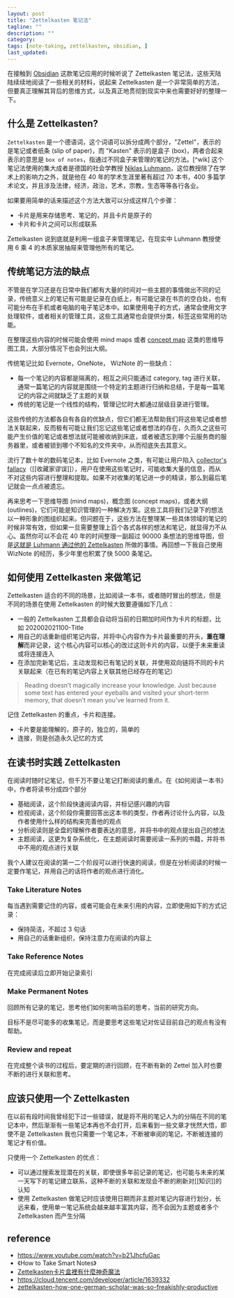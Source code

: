 ```yaml
---
layout: post
title: "Zettelkasten 笔记法"
tagline: ""
description: ""
category:
tags: [note-taking, zettelkasten, obsidian, ]
last_updated:
---
```


在接触到 [Obsidian](/post/2020/05/obsidian-note-taking.html) 这款笔记应用的时候听说了 Zettelkasten 笔记法，这些天陆陆续续地阅读了一些相关的材料，说起来 Zettelkasten 是一个非常简单的方法，但要真正理解其背后的思维方式，以及真正地贯彻到现实中来也需要好好的整理一下。

## 什么是 Zettelkasten?
`Zettelkasten` 是一个德语词，这个词语可以拆分成两个部分，"Zettel"，表示的是笔记或者纸条 (slip of paper)，而 "Kasten" 表示的是盒子 (box)，两者合起来表示的意思是 `box of notes`，指通过不同盒子来管理的笔记的方法。[^wik] 这个笔记法使用的集大成者是德国的社会学教授 [Niklas Luhmann](https://en.wikipedia.org/wiki/Niklas_Luhmann)，这位教授除了在学术上的影响力之外，就是他在 40 年的学术生涯里著有超过 70 本书，400 多篇学术论文，并且涉及法律，经济，政治，艺术，宗教，生态等等各行各业。

如果要用简单的话来描述这个方法大致可以分成这样几个步骤：

- 卡片是用来存储思考、笔记的，并且卡片是原子的
- 卡片和卡片之间可以形成联系

Zettelkasten 说到底就是利用一组盒子来管理笔记，在现实中 Luhmann 教授使用 6 乘 4 的木质家居抽屉来管理他所有的笔记。

[^wiki]: <https://en.wikipedia.org/wiki/Zettelkasten>

## 传统笔记方法的缺点

不管是在学习还是在日常中我们都有大量的时间对一些主题的事情做出不同的记录，传统意义上的笔记有可能是记录在白纸上，有可能记录在书页的空白处，也有可能分布在手机或者电脑的电子笔记本中。如果使用电子的方式，通常会使用文字处理软件，或者相关的管理工具，这些工具通常也会提供分类，标签这些常用的功能。

在整理这些内容的时候可能会使用 mind maps 或者 [concept map](https://en.wikipedia.org/wiki/Concept_map) 这类的思维导图工具，大部分情况下也会列出大纲。

传统笔记比如 Evernote，OneNote， WizNote 的一些缺点：

- 每一个笔记的内容都是隔离的，相互之间只能通过 category, tag 进行关联，通常一篇笔记的内容就是围绕一个特定的主题进行归纳和总结，于是每一篇笔记的内容之间就缺乏了主题的关联
- 传统的笔记是一个线性的结构，管理记忆时大都通过层级目录进行管理。

这些传统的方法都各自有各自的优缺点，但它们都无法帮助我们将这些笔记或者想法关联起来，反而极有可能让我们忘记这些笔记或者想法的存在，久而久之这些可能产生价值的笔记或者想法就可能被收纳到床底，或者被遗忘到哪个云服务商的服务器里，或者被锁到哪个不知名的文件夹中，从而彻底失去其意义。

流行了数十年的数码笔记本，比如 Evernote 之类，有可能让用户陷入 [collector's fallacy](https://zettelkasten.de/posts/collectors-fallacy/)（[[收藏家谬误]]），用户在使用这些笔记时，可能收集大量的信息，而从不对这些内容进行整理和提取。如果不对收集的笔记进一步的精读，那么到最后笔记就会一点点被遗忘。

再来思考一下思维导图 (mind maps)，概念图 (concept maps)，或者大纲 (outlines)，它们可能是知识管理的一种解决方案。这些工具将我们记录下的想法以一种形象的图组织起来。但问题在于，这些方法在整理某一些具体领域的笔记的时候非常有效，但如果一旦需要整理上百个各式各样的想法和笔记，就显得力不从心。虽然你可以不会花 40 年的时间整理一副超过 90000 条想法的思维导图，但是[这就是 Luhmann 通过他的 Zettelkasten](https://sociologica.unibo.it/article/view/8350/8270) 所做的事情。再回想一下我自己使用 WizNote 的经历，多少年里也积累了快 5000 条笔记。

## 如何使用 Zettelkasten 来做笔记
Zettelkasten 适合的不同的场景，比如阅读一本书，或者随时冒出的想法，但是不同的场景在使用 Zettelkasten 的时候大致要遵循如下几点：

- 一般的 Zettelkasten 工具都会自动将当前的日期加时间作为卡片的标题，比如 202002021100-Title
- 用自己的话重新组织笔记内容，并将中心内容作为卡片最重要的开头，**重在理解**而非记录，这个核心内容可以核心的改过这则卡片的内容，以便于未来重读或将连接连入
- 在添加完新笔记后，主动发现和已有笔记的关联，并使用双向链将不同的卡片关联起来（在已有的笔记内容上关联其他已经存在的笔记）


> Reading doesn’t magically increase your knowledge. Just because some text has entered your eyeballs and visited your short-term memory, that doesn’t mean you’ve learned from it.

记住 Zettelkasten 的重点，卡片和连接。

- 卡片要是能理解的，原子的，独立的，简单的
- 连接，则是创造永久记忆的方式

## 在读书时实践 Zettelkasten

在阅读时随时记笔记，但千万不要让笔记打断阅读的重点。在《如何阅读一本书》中，作者将读书分成四个部分

- 基础阅读，这个阶段快速阅读内容，并标记感兴趣的内容
- 检视阅读，这个阶段你需要回答出这本书的类型，作者再讨论什么内容，以及作者使用什么样的结构来完善他的观点
- 分析阅读则是全盘的理解作者要表达的意思，并将书中的观点提出自己的想法
- 主题阅读，这更为复杂系统化，在主题阅读时需要阅读一系列的书籍，并将书中不用的观点进行关联

我个人建议在阅读的第一二个阶段可以进行快速的阅读，但是在分析阅读的时候一定要作笔记，并用自己的话将作者的观点进行消化。

### Take Literature Notes

每当遇到需要记住的内容，或者可能会在未来引用的内容，立即使用如下的方式记录：

- 保持简洁，不超过 3 句话
- 用自己的话重新组织，保持注意力在阅读的内容上

### Take Reference Notes
在完成阅读后立即开始记录索引

### Make Permanent Notes
回顾所有记录的笔记，思考他们如何影响当前的思考，当前的研究方向。

目标不是尽可能多的收集笔记，而是要思考这些笔记对佐证目前自己的观点有没有帮助。

### Review and repeat
在完成整个读书的过程后，要定期的进行回顾，在不断有新的 Zettel 加入时也要不断的进行关联和思考。


## 应该只使用一个 Zettelkasten
在以前有段时间我曾经犯下过一些错误，就是将不用的笔记人为的分隔在不同的笔记本中，然后渐渐有一些笔记本再也不会打开，后来看到一些文章才恍然大悟，即使不是 Zettelkasten 我也只需要一个笔记本，不断被审阅的笔记，不断被连接的笔记才有价值。

只使用一个 Zettelkasten 的优点：

- 可以通过搜索发现潜在的关联，即使很多年前记录的笔记，也可能与未来的某一天写下的笔记建立联系，这种不断的关联和发现会不断的刷新对[[知识]]的认知
- 使用 Zettelkasten 做笔记时应该使用日期而非主题对笔记内容进行划分，长远来看，使用单一笔记系统会越来越丰富其内容，而不会因为主题或者多个 Zettelkasten 而产生分隔


## reference

- <https://www.youtube.com/watch?v=b21JhcfuGac>
- 《How to Take Smart Notes》
- [Zettelkasten卡片盒裡有什麼神奇魔法](https://matters.news/@onelight/zettelkasten%E5%8D%A1%E7%89%87%E7%9B%92%E8%A3%A1%E6%9C%89%E4%BB%80%E9%BA%BC%E7%A5%9E%E5%A5%87%E9%AD%94%E6%B3%95-%E5%8D%A1%E7%89%87%E7%9B%92%E7%AD%86%E8%A8%98%E6%B3%95-2-bafyreiakrxwq7r4jjprhe5ka44otlrkaxndhbt2dyl3azm567qprwkygpe)
- <https://cloud.tencent.com/developer/article/1639332>
- [zettelkasten-how-one-german-scholar-was-so-freakishly-productive](https://gtk.pw/cwA8k)
